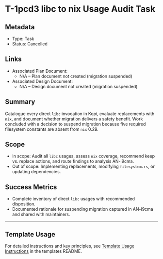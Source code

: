 # T-1pcd3 libc to nix Usage Audit Task

## Metadata

- Type: Task
- Status: Cancelled
  <!-- Draft: Under discussion | In Progress: Actively working | Complete: Code complete | Cancelled: Work intentionally halted -->

## Links

- Associated Plan Document:
  - N/A – Plan document not created (migration suspended)
- Associated Design Document:
  - N/A – Design document not created (migration suspended)

## Summary

Catalogue every direct `libc` invocation in Kopi, evaluate replacements with `nix`, and document whether migration delivers a safety benefit. Work concluded with a decision to suspend migration because five required filesystem constants are absent from `nix` 0.29.

## Scope

- In scope: Audit all `libc` usages, assess `nix` coverage, recommend keep vs. replace actions, and route findings to analysis AN-i9cma.
- Out of scope: Implementing replacements, modifying `filesystem.rs`, or updating dependencies.

## Success Metrics

- Complete inventory of direct `libc` usages with recommended disposition.
- Documented rationale for suspending migration captured in AN-i9cma and shared with maintainers.

---

## Template Usage

For detailed instructions and key principles, see [Template Usage Instructions](../../templates/README.md#task-template-taskmd) in the templates README.
